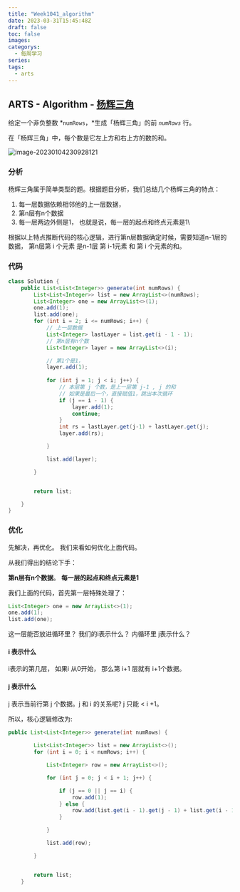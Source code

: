 ```yaml
---
title: "Week1041_algorithm"
date: 2023-03-31T15:45:48Z
draft: false 
toc: false
images:
categorys:
  - 每周学习
series:
tags:
  - arts 
---
```


## ARTS - Algorithm - [杨辉三角](https://leetcode.cn/problems/pascals-triangle/)

给定一个非负整数 *`numRows`，*生成「杨辉三角」的前 *`numRows`* 行。

在「杨辉三角」中，每个数是它左上方和右上方的数的和。

![image-20230104230928121](http://qiniu.honeywen.com/img/20230104230929.png)

### 分析

杨辉三角属于简单类型的题。根据题目分析，我们总结几个杨辉三角的特点：

1. 每一层数据依赖相邻他的上一层数据，
2. 第n层有n个数据
3. 每一层两边外侧是1， 也就是说，每一层的起点和终点元素是1\

根据以上特点推断代码的核心逻辑，进行第n层数据确定时候，需要知道n-1层的数据， 第n层第 i 个元素 是n-1层 第 i-1元素 和 第 i 个元素的和。 



### 代码

```java
class Solution {
    public List<List<Integer>> generate(int numRows) {
        List<List<Integer>> list = new ArrayList<>(numRows);
        List<Integer> one = new ArrayList<>(1);
        one.add(1);
        list.add(one);
        for (int i = 2; i <= numRows; i++) {
            // 上一层数据
            List<Integer> lastLayer = list.get(i - 1 - 1);
            // 第n层有n个数
            List<Integer> layer = new ArrayList<>(i);

            // 第1个是1， 
            layer.add(1);
            
            for (int j = 1; j < i; j++) {
                // 本层第 j 个数，是上一层第 j-1 , j 的和
                // 如果是最后一个，直接赋值1，跳出本次循环
                if (j == i - 1) {
                    layer.add(1);
                    continue;
                }
                int rs = lastLayer.get(j-1) + lastLayer.get(j);
                layer.add(rs);

            }

            list.add(layer);

        }


        return list;

    }
}
```

### 优化

先解决，再优化。 我们来看如何优化上面代码。

从我们得出的结论下手：

**第n层有n个数据**。  **每一层的起点和终点元素是1**

我们上面的代码，首先第一层特殊处理了：

```java
List<Integer> one = new ArrayList<>(1);
one.add(1);
list.add(one);
```

这一层能否放进循环里？ 我们的i表示什么？ 内循环里 j表示什么？ 

####  i 表示什么

i表示的第几层，  如果i 从0开始， 那么第  i+1 层就有  i+1个数据。

#### j 表示什么

j 表示当前行第 j 个数据。j 和 i 的关系呢?  j 只能 < i +1。

所以，核心逻辑修改为:

```java
public List<List<Integer>> generate(int numRows) {
        
        List<List<Integer>> list = new ArrayList<>();
        for (int i = 0; i < numRows; i++) {

            List<Integer> row = new ArrayList<>();

            for (int j = 0; j < i + 1; j++) {

                if (j == 0 || j == i) {
                    row.add(1);
                } else {
                    row.add(list.get(i - 1).get(j - 1) + list.get(i - 1).get(j));
                }

            }

            list.add(row);

        }


        return list;
    }
```









